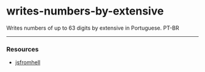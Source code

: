# writes-numbers-by-extensive
Writes numbers of up to 63 digits by extensive in Portuguese. PT-BR

---

### Resources

- [jsfromhell](http://jsfromhell.com/pt/string/extenso)
